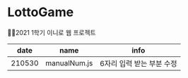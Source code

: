 # LottoGame
👩‍💻2021 1학기 이니로 웹 프로젝트

|date|name|info|
|------|---|---|
|210530|manualNum.js|6자리 입력 받는 부분 수정|

